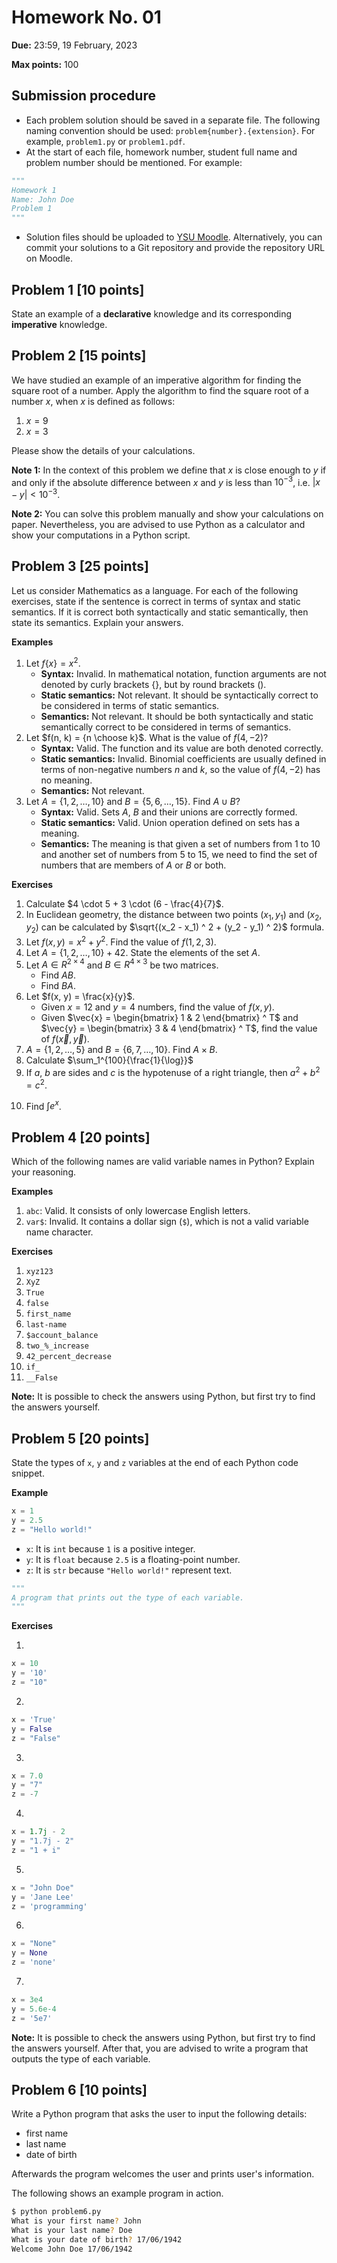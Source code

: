 # Homework No. 01

**Due:** 23:59, 19 February, 2023

**Max points:** 100

## Submission procedure

- Each problem solution should be saved in a separate file. The following naming convention should be used: `problem{number}.{extension}`. For example, `problem1.py` or `problem1.pdf`.
- At the start of each file, homework number, student full name and problem number should be mentioned. For example:

```python
"""
Homework 1
Name: John Doe
Problem 1
"""
```

- Solution files should be uploaded to [YSU Moodle](https://e-learning.ysu.am/). Alternatively, you can commit your solutions to a Git repository and provide the repository URL on Moodle.

## Problem 1 [10 points]

State an example of a **declarative** knowledge and its corresponding **imperative** knowledge.

## Problem 2 [15 points]

We have studied an example of an imperative algorithm for finding the square root of a number. Apply the algorithm to find the square root of a number $x$, when $x$ is defined as follows:

1. $x = 9$
2. $x = 3$

Please show the details of your calculations.

**Note 1:** In the context of this problem we define that $x$ is close enough to $y$ if and only if the absolute difference between $x$ and $y$ is less than $10^{-3}$, i.e. $|x - y| < 10^{-3}$.

**Note 2:** You can solve this problem manually and show your calculations on paper. Nevertheless, you are advised to use Python as a calculator and show your computations in a Python script.

## Problem 3 [25 points]

Let us consider Mathematics as a language. For each of the following exercises, state if the sentence is correct in terms of syntax and static semantics. If it is correct both syntactically and static semantically, then state its semantics. Explain your answers.

**Examples**

1. Let $f\{x\} = x^2$.
    - **Syntax:** Invalid. In mathematical notation, function arguments are not denoted by curly brackets $\{\}$, but by round brackets $()$.
    - **Static semantics:** Not relevant. It should be syntactically correct to be considered in terms of static semantics.
    - **Semantics:** Not relevant. It should be both syntactically and static semantically correct to be considered in terms of semantics.
2. Let $f(n, k) = {n \choose k}$. What is the value of $f(4, -2)$?
    - **Syntax:** Valid. The function and its value are both denoted correctly.
    - **Static semantics:** Invalid. Binomial coefficients are usually defined in terms of non-negative numbers $n$ and $k$, so the value of $f(4, -2)$ has no meaning.
    - **Semantics:** Not relevant.
3. Let $A = \{ 1, 2, \dots, 10 \}$ and $B = \{ 5, 6, \dots, 15 \}$. Find $A \cup B$?
    - **Syntax:** Valid. Sets $A$, $B$ and their unions are correctly formed.
    - **Static semantics:** Valid. Union operation defined on sets has a meaning.
    - **Semantics:** The meaning is that given a set of numbers from $1$ to $10$ and another set of numbers from $5$ to $15$, we need to find the set of numbers that are members of $A$ or $B$ or both.

**Exercises**

1. Calculate $4 \cdot 5 + 3 \cdot (6 - \frac{4}{7}$.
2. In Euclidean geometry, the distance between two points $(x_1, y_1)$ and $(x_2, y_2)$ can be calculated by $\sqrt{(x_2 - x_1) ^ 2 + (y_2 - y_1) ^ 2}$ formula.
3. Let $f(x, y) = x^2 + y^2$. Find the value of $f(1, 2, 3)$.
4. Let $A = \{ 1, 2, \dots, 10 \} + 42$. State the elements of the set $A$.
5. Let $A \in {R ^ {2 \times 4}}$ and $B \in {R ^ {4 \times 3}}$ be two matrices.
    - Find $AB$.
    - Find $BA$.
6. Let $f(x, y) = \frac{x}{y}$.
    - Given $x = 12$ and $y = 4$ numbers, find the value of $f(x, y)$.
    - Given $\vec{x} = \begin{bmatrix} 1 & 2  \end{bmatrix} ^ T$ and $\vec{y} = \begin{bmatrix} 3 & 4  \end{bmatrix}  ^ T$, find the value of $f(\vec{x}, \vec{y})$.
7. $A = \{ 1, 2, \dots, 5 \}$ and $B = \{ 6, 7, \dots, 10 \}$. Find $A \times B$.
8. Calculate $\sum_1^{100}{\frac{1}{\log}}$
9. If $a$, $b$ are sides and $c$ is the hypotenuse of a right triangle, then $a^2 + b^2 = c^2$.
<!-- 9. If $a$ and $b$ are sides of a right triangle and $c$ is its hypotenuse, then $a^2 + b^2 = c^2$. -->
10. Find $\int e^x$.

## Problem 4 [20 points]

Which of the following names are valid variable names in Python? Explain your reasoning.

**Examples**

1. `abc`: Valid. It consists of only lowercase English letters.
2. `var$`: Invalid. It contains a dollar sign (`$`), which is not a valid variable name character.

**Exercises**

1. `xyz123`
2. `XyZ`
3. `True`
4. `false`
5. `first_name`
6. `last-name`
7. `$account_balance`
8. `two_%_increase`
9. `42_percent_decrease`
10. `if_`
11. `__False`

**Note:** It is possible to check the answers using Python, but first try to find the answers yourself.

## Problem 5 [20 points]

State the types of `x`, `y` and `z` variables at the end of each Python code snippet.

**Example**

```python
x = 1
y = 2.5
z = "Hello world!"
```

- `x`: It is `int` because `1` is a positive integer.
- `y`: It is `float` because `2.5` is a floating-point number.
- `z`: It is `str` because `"Hello world!"` represent text.

```python
"""
A program that prints out the type of each variable.
"""
```

**Exercises**

1. 

```python
x = 10
y = '10'
z = "10"
```

2. 

```python
x = 'True'
y = False
z = "False"
```

3.

```python
x = 7.0
y = "7"
z = -7
```

4.

```python
x = 1.7j - 2
y = "1.7j - 2"
z = "1 + i"
```

5.

```python
x = "John Doe"
y = 'Jane Lee'
z = 'programming'
```

6.

```python
x = "None"
y = None
z = 'none'
```

7.

```python
x = 3e4
y = 5.6e-4
z = '5e7'
```

**Note:** It is possible to check the answers using Python, but first try to find the answers yourself. After that, you are advised to write a program that outputs the type of each variable.

## Problem 6 [10 points]

Write a Python program that asks the user to input the following details:

- first name
- last name
- date of birth

Afterwards the program welcomes the user and prints user's information.

The following shows an example program in action.

```sh
$ python problem6.py
What is your first name? John
What is your last name? Doe
What is your date of birth? 17/06/1942
Welcome John Doe 17/06/1942
```
